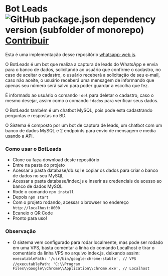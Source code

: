 # Bot Leads <img alt="GitHub package.json dependency version (subfolder of monorepo)" src="https://img.shields.io/github/package-json/dependency-version/rtenorioh/BotLeads/whatsapp-web.js"> [Contribuir](https://pag.ae/7Xuhtu6HK)

Esta é uma implementação desse repositório <a href="https://github.com/pedroslopez/whatsapp-web.js">whatsapp-web.js</a>.

O BotLeads é um bot que realiza a captura de leads do WhatsApp e envia para o banco de dados, solicitando ao usuário que confirme o cadastro, no caso de aceitar o cadastro, o usuário receberá a solicitação de seu e-mail, caso não aceite, o usuário receberá uma mensagem de informando que apenas seu número será salvo para poder guardar a escolha que fez.

É informado ao usuário o comando ```!del``` para deletar o cadastro, caso o mesmo desejar, assim como o comando ```!dados``` para verificar seus dados.

O BotLeads também é um chatbot MySQL, pois pode esta cadastrando perguntas e respostas no BD.

O Sistema é composto por um bot de captura de leads, um chatbot com um banco de dados MySQL e 2 endpoints para envio de mensagem e media usando a API.

### Como usar o BotLeads

- Clone ou faça download deste repositório
- Entre na pasta do projeto
- Acessar a pasta database/db.sql e copiar os dados para criar o banco de dados no seu MySQL
- Acessar a pasta database/index.js e inserir as credenciais de acesso ao banco de dados MySQL
- Rode o comando `npm install`
- Depois `npm start`
- Com o projeto rodando, acessar o browser no endereço `http://localhost:8000`
- Ecaneio o QR Code
- Pronto para uso! 

### Observação
- O sistema vem configurado para rodar localmente, mas pode ser rodado em uma VPS, basta comentar a linha do comando Localhost e tirar o comentário da linha VPS no arquivo index.js, deixando assim:
```executablePath: '/usr/bin/google-chrome-stable', // VPS```  
```//executablePath: 'C:\\Program Files\\Google\\Chrome\\Application\\chrome.exe', // Localhost```  